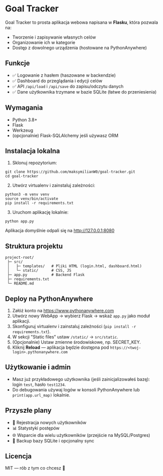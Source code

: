 # Goal Tracker

Goal Tracker to prosta aplikacja webowa napisana w **Flasku**, która pozwala na:
- Tworzenie i zapisywanie własnych celów
- Organizowanie ich w kategorie
- Dostęp z dowolnego urządzenia (hostowane na PythonAnywhere)

## Funkcje
- ✅ Logowanie z hasłem (haszowane w backendzie)
- ✅ Dashboard do przeglądania i edycji celów
- ✅ API `/api/load` i `/api/save` do zapisu/odczytu danych
- ✅ Dane użytkownika trzymane w bazie SQLite (łatwe do przeniesienia)

## Wymagania
- Python 3.8+
- Flask
- Werkzeug
- (opcjonalnie) Flask-SQLAlchemy jeśli używasz ORM

## Instalacja lokalna

1. Sklonuj repozytorium:
```
git clone https://github.com/maksymilianW0/goal-tracker.git
cd goal-tracker
```

2. Utwórz virtualenv i zainstaluj zależności:
```
python3 -m venv venv
source venv/bin/activate
pip install -r requirements.txt
```

3. Uruchom aplikację lokalnie:
```
python app.py
```

Aplikacja domyślnie odpali się na http://127.0.0.1:8080

## Struktura projektu
```
project-root/
 ├─ src/
 │   ├─ templates/   # Pliki HTML (login.html, dashboard.html)
 │   └─ static/      # CSS, JS
 ├─ app.py           # Backend Flask
 ├─ requirements.txt
 └─ README.md
```

## Deploy na PythonAnywhere
1. Załóż konto na https://www.pythonanywhere.com  
2. Utwórz nowy WebApp -> wybierz Flask -> wskaż `app.py` jako moduł aplikacji.  
3. Skonfiguruj virtualenv i zainstaluj zależności (`pip install -r requirements.txt`).  
4. W sekcji "Static files" ustaw `/static/` → `src/static`.  
5. (Opcjonalnie) Ustaw zmienne środowiskowe, np. SECRET_KEY.  
6. Kliknij **Reload** — aplikacja będzie dostępna pod `https://<twoj-login>.pythonanywhere.com`

## Użytkowanie i admin
- Masz już przykładowego użytkownika (jeśli zainicjalizowałeś bazę): login `test`, hasło `test1234`.
- Do debugowania używaj logów w konsoli PythonAnywhere lub `print(app.url_map)` lokalnie.

## Przyszłe plany
- 🔑 Rejestracja nowych użytkowników
- 📊 Statystyki postępów
- 🌐 Wsparcie dla wielu użytkowników (przejście na MySQL/Postgres)
- 🔁 Backup bazy SQLite i opcjonalny sync

## Licencja
MIT — rób z tym co chcesz 🚀

